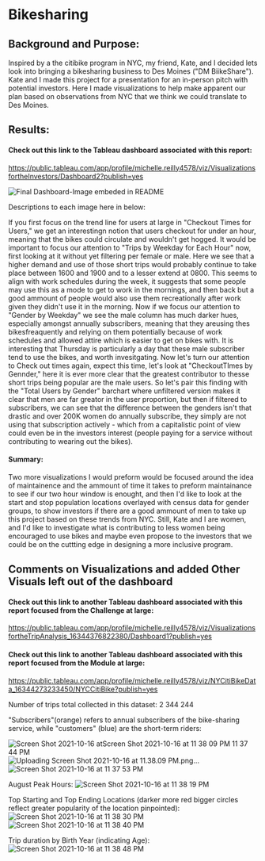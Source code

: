 # Bikesharing

## Background and Purpose:

Inspired by a the citibike program in NYC, my friend, Kate, and I decided lets look into bringing a bikesharing business to Des Moines ("DM BiikeShare"). Kate and I made this project for a presentation for an in-person pitch with potential investors. Here I made visualizations to help make apparent our plan based on observations from NYC that we think we could translate to Des Moines.

## Results:

#### Check out this link to the Tableau dashboard associated with this report:

https://public.tableau.com/app/profile/michelle.reilly4578/viz/VisualizationsfortheInvestors/Dashboard2?publish=yes

![Final Dashboard-Image embeded in README](https://user-images.githubusercontent.com/82982952/137609998-eeaee7ab-4b06-4506-96f9-a40025b763b0.png)

Descriptions to each image here in below:

If you first focus on the trend line for users at large in "Checkout Times for Users," we get an interestingn notion that users checkout for under an hour, meaning that the bikes could circulate and wouldn't get hogged. It would be important to focus our attention to "Trips by Weekday for Each Hour" now, first looking at it without yet filtering per female or male. Here we see that a higher demand and use of those short trips would probably continue to take place between 1600 and 1900 and to a lesser extend at 0800. This seems to align with work schedules during the week, it suggests that some people may use this as a mode to get to work in the mornings, and then back but a good ammount of people would also use them recreationally after work given they didn't use it in the morning. Now if we focus our attention to "Gender by Weekday" we see the male column has much darker hues, especially amongst annually subscribers, meaning that they areusing thes bikesfreaquently and relying on them potentially because of work schedules and allowed attire which is easier to get on bikes with. It is interesting that Thursday is particularly a day that these male subscriber tend to use the bikes, and worth invesitgating. Now let's turn our attention to Check out times again, expect this time, let's look at "CheckoutTImes by Gennder," here it is ever more clear that the greatest contributor to thesse short trips being popular are the male users. So let's pair this finding with the "Total Users by Gender" barchart where unfiltered version makes it clear that men are far greator in the user proportion, but then if filtered to subscribers, we can see that the difference between the genders isn't that drastic and over 200K women do annually subscribe, they simply are not using that subscription actively - which from a capitalistic point of view could even be in the investors interest (people paying for a service without contributing to wearing out the bikes).

#### Summary: 

Two more visualizations I would preform would be focused around the idea of maintainence and the ammount of time it takes to preform maintainance to see if our two hour window is enought, and then I'd like to look at the start and stop population locations overlayed with census data for gender groups, to show investors if there are a good ammount of men to take up this project based on these trends from NYC. Still, Kate and I are women, and I'd like to investigate what is contributing to less women being encouraged to use bikes and maybe even propose to the investors that we could be on the cuttting edge in designing a more inclusive program.


## Comments on Visualizations and added Other Visuals left out of the dashboard


#### Check out this link to another Tableau dashboard associated with this report focused from the Challenge at large:

https://public.tableau.com/app/profile/michelle.reilly4578/viz/VisualizationsfortheTripAnalysis_16344376822380/Dashboard1?publish=yes

#### Check out this link to another Tableau dashboard associated with this report focused from the Module at large:

https://public.tableau.com/app/profile/michelle.reilly4578/viz/NYCitiBikeData_16344273233450/NYCCitiBike?publish=yes


Number of trips total collected in this dataset: 2 344 244

"Subscribers"(orange) refers to annual subscribers of the bike-sharing service, while "customers" (blue) are the short-term riders: 

![Screen Shot 2021-10-16 at![Screen Shot 2021-10-16 at 11 38 09 PM](https://user-images.githubusercontent.com/82982952/137610121-0279fea4-0599-4a00-b7cd-ba6a6a0b6688.png)
 11 37 44 PM](https://user-images.githubusercontent.com/82982952/137610113-7f477ee2-6d54-467c-81d4-d1ac1e912f65.png)
 ![Uploading Screen Shot 2021-10-16 at 11.38.09 PM.png…]()
![Screen Shot 2021-10-16 at 11 37 53 PM](https://user-images.githubusercontent.com/82982952/137610125-6e1f94ab-fd45-4c7e-bdcb-159ce34586a1.png)



August Peak Hours: 
![Screen Shot 2021-10-16 at 11 38 19 PM](https://user-images.githubusercontent.com/82982952/137610145-23242dad-7372-4cd1-bdad-aa54b5b14574.png)


Top Starting and Top Ending Locations (darker more red bigger circles reflect greater popularity of the location pinpointed): 
![Screen Shot 2021-10-16 at 11 38 30 PM](https://user-images.githubusercontent.com/82982952/137610159-c01ae9ea-6ba0-48b6-9433-9995b3f200c5.png)
![Screen Shot 2021-10-16 at 11 38 40 PM](https://user-images.githubusercontent.com/82982952/137610160-85672384-fa73-430a-ac36-cd9807f67194.png)


Trip duration by Birth Year (indicating Age): 
![Screen Shot 2021-10-16 at 11 38 48 PM](https://user-images.githubusercontent.com/82982952/137610184-04053aa9-dc44-4f6b-96c6-36d06fa31b70.png)

